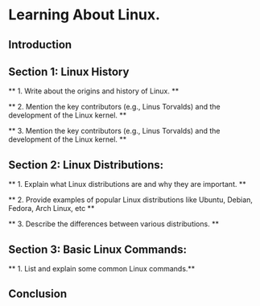 # Learning About Linux.

## Introduction 


## Section 1: Linux History
** 1. Write about the origins and history of Linux. **

** 2. Mention the key contributors (e.g., Linus Torvalds) and the development of the Linux kernel. **

** 3. Mention the key contributors (e.g., Linus Torvalds) and the development of the Linux kernel. **


## Section 2: Linux Distributions:
** 1. Explain what Linux distributions are and why they are important. **

** 2. Provide examples of popular Linux distributions like Ubuntu, Debian, Fedora, Arch Linux, etc **

** 3. Describe the differences between various distributions. **


## Section 3: Basic Linux Commands:
** 1. List and explain some common Linux commands.**

## Conclusion


